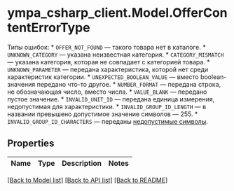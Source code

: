# ympa_csharp_client.Model.OfferContentErrorType
Типы ошибок:  * `OFFER_NOT_FOUND` — такого товара нет в каталоге. * `UNKNOWN_CATEGORY` — указана неизвестная категория. * `CATEGORY_MISMATCH` — указана категория, которая не совпадает с категорией товара. * `UNKNOWN_PARAMETER` — передана характеристика, которой нет среди характеристик категории. * `UNEXPECTED_BOOLEAN_VALUE` — вместо boolean-значения передано что-то другое. * `NUMBER_FORMAT` — передана строка, не обозначающая число, вместо числа. * `VALUE_BLANK` — передано пустое значение. * `INVALID_UNIT_ID` — передана единица измерения, недопустимая для характеристики. * `INVALID_GROUP_ID_LENGTH` — в названии превышено допустимое значение символов — 255. * `INVALID_GROUP_ID_CHARACTERS` — переданы [недопустимые символы](*ascii-code). 

## Properties

Name | Type | Description | Notes
------------ | ------------- | ------------- | -------------

[[Back to Model list]](../README.md#documentation-for-models) [[Back to API list]](../README.md#documentation-for-api-endpoints) [[Back to README]](../README.md)

